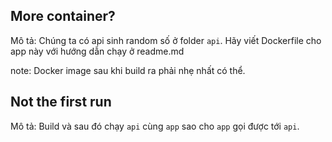 ## More container?

Mô tả: Chúng ta có api sinh random số ở folder `api`. Hãy viết Dockerfile cho app này với hướng dẫn chạy ở readme.md

note: Docker image sau khi build ra phải nhẹ nhất có thể.

## Not the first run

Mô tả: Build và sau đó chạy `api` cùng `app` sao cho `app` gọi được tới `api`.
